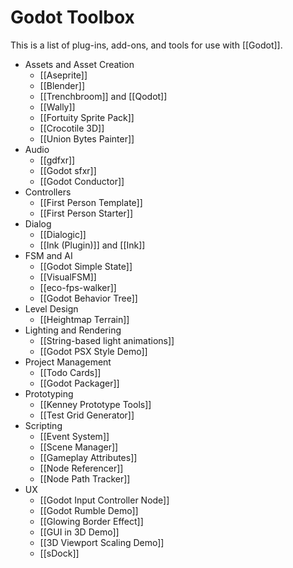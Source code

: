 # Godot Toolbox
This is a list of plug-ins, add-ons, and tools for use with [[Godot]].

- Assets and Asset Creation
	- [[Aseprite]]
	- [[Blender]]
	- [[Trenchbroom]] and [[Qodot]]
	- [[Wally]]
	- [[Fortuity Sprite Pack]]
	- [[Crocotile 3D]]
	- [[Union Bytes Painter]]
- Audio
	- [[gdfxr]]
	- [[Godot sfxr]]
	- [[Godot Conductor]]
- Controllers
	- [[First Person Template]]
	- [[First Person Starter]]
- Dialog
	- [[Dialogic]]
	- [[Ink (Plugin)]] and [[Ink]]
- FSM and AI
	- [[Godot Simple State]]
	- [[VisualFSM]]
	- [[eco-fps-walker]]
	- [[Godot Behavior Tree]]
- Level Design 
	- [[Heightmap Terrain]]
- Lighting and Rendering
	- [[String-based light animations]]
	- [[Godot PSX Style Demo]]
- Project Management
	- [[Todo Cards]]
	- [[Godot Packager]]
- Prototyping
	- [[Kenney Prototype Tools]]
	- [[Test Grid Generator]]
- Scripting
	- [[Event System]]
	- [[Scene Manager]]
	- [[Gameplay Attributes]]
	- [[Node Referencer]]
	- [[Node Path Tracker]]
- UX
	- [[Godot Input Controller Node]]
	- [[Godot Rumble Demo]]
	- [[Glowing Border Effect]]
	- [[GUI in 3D Demo]]
	- [[3D Viewport Scaling Demo]]
	- [[sDock]]